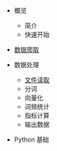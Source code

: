 - 概览
    - 简介
    - 快速开始
- [数据爬取](数据爬取.html)

- 数据处理
    - [文件读取](文件读取.md)
    - 分词
    - 向量化
    - 词频统计
    - 指标计算
    - 输出数据
- Python 基础
